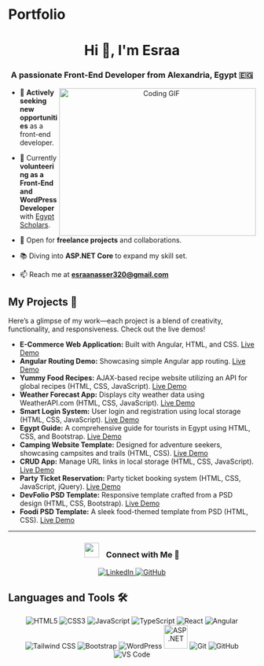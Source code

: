 # Portfolio
<h1 align="center">Hi 👋, I'm Esraa</h1>
<h3 align="center">A passionate Front-End Developer from Alexandria, Egypt 🇪🇬</h3>

<a target="_blank" align="center">
  <img align="right" top="500" height="300" width="400" alt="Coding GIF" src="https://media.giphy.com/media/SWoSkN6DxTszqIKEqv/giphy.gif">
</a>

- 🔭 **Actively seeking new opportunities** as a front-end developer.

- 🌱 Currently **volunteering as a Front-End and WordPress Developer** with [Egypt Scholars](https://egyptscholars.org/).

- 🤝 Open for **freelance projects** and collaborations.

- 📚 Diving into **ASP.NET Core** to expand my skill set.

- 📫 Reach me at **esraanasser320@gmail.com**

## My Projects 🌟
Here’s a glimpse of my work—each project is a blend of creativity, functionality, and responsiveness. Check out the live demos!

- **E-Commerce Web Application:** Built with Angular, HTML, and CSS. [Live Demo](https://e-commerce-n4ug.vercel.app/home)
- **Angular Routing Demo:** Showcasing simple Angular app routing. [Live Demo](https://esraanasser.github.io/angular1/home)
- **Yummy Food Recipes:** AJAX-based recipe website utilizing an API for global recipes (HTML, CSS, JavaScript). [Live Demo](https://esraanasser.github.io/Food-recipes-API/)
- **Weather Forecast App:** Displays city weather data using WeatherAPI.com (HTML, CSS, JavaScript). [Live Demo](https://assignment5-6mnd.vercel.app/)
- **Smart Login System:** User login and registration using local storage (HTML, CSS, JavaScript). [Live Demo](https://esraanasser.github.io/smart_login_system/)
- **Egypt Guide:** A comprehensive guide for tourists in Egypt using HTML, CSS, and Bootstrap. [Live Demo](https://egypt-guide.vercel.app/)
- **Camping Website Template:** Designed for adventure seekers, showcasing campsites and trails (HTML, CSS). [Live Demo](https://esraanasser.github.io/camp/)
- **CRUD App:** Manage URL links in local storage (HTML, CSS, JavaScript). [Live Demo](https://esraanasser.github.io/CRUD/)
- **Party Ticket Reservation:** Party ticket booking system (HTML, CSS, JavaScript, jQuery). [Live Demo](https://esraanasser.github.io/party-ticket-reservation/)
- **DevFolio PSD Template:** Responsive template crafted from a PSD design (HTML, CSS, Bootstrap). [Live Demo](https://esraanasser.github.io/template-3/)
- **Foodi PSD Template:** A sleek food-themed template from PSD (HTML, CSS). [Live Demo](https://esraanasser.github.io/Foodi/)

---

<h3 align="center"><img src="https://media.giphy.com/media/iY8CRBdQXODJSCERIr/giphy.gif" width="30" height="30" style="margin-right: 10px;"> Connect with Me 🤝</h3>

<p align="center">
  <a href="https://www.linkedin.com/in/esraa-nasser-3a73071b3" target="_blank">
    <img src="https://img.icons8.com/doodle/40/000000/linkedin--v2.png" alt="LinkedIn">
  </a>
  <a href="https://github.com/esraanasser" target="_blank">
    <img src="https://img.icons8.com/doodle/40/000000/github--v1.png" alt="GitHub">
  </a>
</p>

## Languages and Tools 🛠

<p align="center">
  <!-- HTML5 -->
  <img src="https://img.icons8.com/color/48/000000/html-5.png" alt="HTML5" />
  <!-- CSS3 -->
  <img src="https://img.icons8.com/color/48/000000/css3.png" alt="CSS3" />
  <!-- JavaScript -->
  <img src="https://img.icons8.com/color/48/000000/javascript.png" alt="JavaScript" />
  <!-- TypeScript -->
  <img src="https://img.icons8.com/color/48/000000/typescript.png" alt="TypeScript" />
  <!-- React -->
  <img src="https://img.icons8.com/plasticine/48/000000/react.png" alt="React" />
  <!-- Angular -->
  <img src="https://img.icons8.com/color/48/000000/angularjs.png" alt="Angular" />
  <!-- Tailwind CSS -->
  <img src="https://img.icons8.com/color/48/000000/tailwindcss.png" alt="Tailwind CSS" />
  <!-- Bootstrap -->
  <img src="https://img.icons8.com/color/48/000000/bootstrap.png" alt="Bootstrap" />
  <!-- WordPress -->
  <img src="https://img.icons8.com/color/48/000000/wordpress.png" alt="WordPress" />

  <!-- ASP.NET -->
<img src="https://upload.wikimedia.org/wikipedia/commons/e/ee/.NET_Core_Logo.svg" alt="ASP.NET" width="48" height="48" />

  <!-- Git -->
  <img src="https://img.icons8.com/color/48/000000/git.png" alt="Git" />
  <!-- GitHub -->
  <img src="https://img.icons8.com/ios-glyphs/48/000000/github.png" alt="GitHub" />
  <!-- Visual Studio Code -->
  <img src="https://img.icons8.com/color/48/000000/visual-studio-code-2019.png" alt="VS Code" />
</p>

